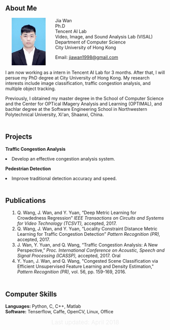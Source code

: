 <h2>About Me</h2>

<img style="float: left;;margin:0px 30px 10px 20px" height="150" src="/upload.jpg">

<p>
Jia Wan   <br>
Ph.D <br>
Tencent AI Lab <br>
Video, Image, and Sound Analysis Lab (VISAL) <br>
Department of Computer Science <br>
City University of Hong Kong <br>

Email: <a href="mailto:jiawan1998@gmail.com">jiawan1998@gmail.com</a>  <br><br>
</p>

<p>I am now working as a intern in Tencent AI Lab for 3 months. After that, I will persue my PhD degree at City University of Hong Kong.  My research interests include image classification, traffic congestion analysis, and multiple object tracking.</p>

<p>Previously, I obtained my master degree in the School of Computer Science and the Center for OPTical IMagery Analysis and Learning (OPTIMAL), and bachlar degree at the Software Engineering School in Northwestern Polytechnical University, Xi'an, Shaanxi, China.</p>

<p>
<h2 style="text-align:left; padding-top:20px;">Projects</h2>

<b>Traffic Congestion Analysis</b>
<li>Develop an effective congestion analysis system.</li>

<b>Pedestrian Detection</b>
<li>Improve traditional detection accuracy and speed.</li>
</p>

<p>
<h2 style="text-align:left; padding-top:20px;">Publications</h2>
<ol style="margin-left:1em" font-family: "Palatino Linotype","Book Antiqua",Palatino,serif>
<li class="STYLE13"> Q. Wang, J. Wan, and Y. Yuan, “Deep Metric Learning for Crowdedness Regression” <i>IEEE Transactions on Circuits and Systems for Video Technology (TCSVT),</i> accepted, 2017.</li>
<li class="STYLE13"> Q. Wang, J. Wan, and Y. Yuan, “Locality Constraint Distance Metric Learning for Traffic Congestion Detection” <i>Pattern Recognition (PR),</i> accepted, 2017.</li>
<li class="STYLE13"> J. Wan, Y. Yuan, and Q. Wang, “Traffic Congestion Analysis: A New Perspective,” <i>Proc. International Conference on Acoustic, Speech and Signal Processing (ICASSP),</i> accepted, 2017. Oral</li>
<li class="STYLE13"> Y. Yuan, J. Wan, and Q. Wang, "Congested Scene Classification via Efficient Unsupervised Feature Learning and Density Estimation," <i>Pattern Recognition (PR),</i> vol. 56, pp. 159-169, 2016.</li>
</ol>
</p>


<h2 style="text-align:left; padding-top:20px;">Computer Skills</h2>
<b>Languages:</b> Python, C, C++, Matlab <br>
<b>Software:</b> Tenserflow, Caffe, OpenCV, Linux, Office

<br>
<div id="footer-wrap">
    <div  class="container" align="center">
    <p><span id="idTestJson" style="color:#EEE;font-size: 14pt;font-family: "Palatino Linotype","Book Antiqua",Palatino,serif;">Last updated: April 2018 </span></p>
</div><!-- end footer-wrap -->

